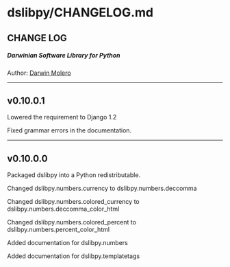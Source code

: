 dslibpy/CHANGELOG.md
====================
CHANGE LOG
----------
##### Darwinian Software Library for Python
Author: [Darwin Molero](http://blog.darwiniansoftware.com/about)

_______________________________________________________________________________
v0.10.0.1
---------
Lowered the requirement to Django 1.2

Fixed grammar errors in the documentation.

________________________________________________________________________________
v0.10.0.0
---------
Packaged dslibpy into a Python redistributable.

Changed dslibpy.numbers.currency 
	to dslibpy.numbers.deccomma

Changed dslibpy.numbers.colored_currency
	to dslibpy.numbers.deccomma_color_html

Changed dslibpy.numbers.colored_percent
	to dslibpy.numbers.percent_color_html

Added documentation for dslibpy.numbers

Added documentation for dslibpy.templatetags 

